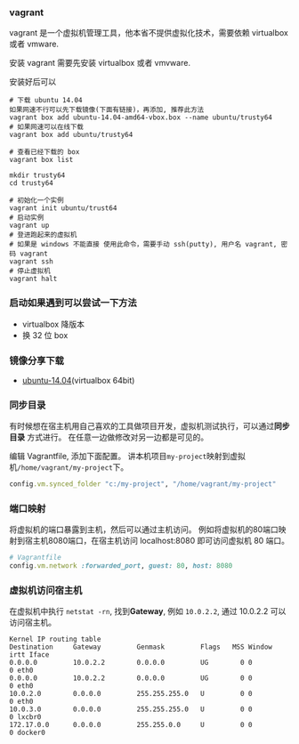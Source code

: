 ### vagrant

vagrant 是一个虚拟机管理工具，他本省不提供虚拟化技术，需要依赖 virtualbox 或者 vmware.

安装 vagrant 需要先安装 virtualbox 或者 vmvware.

安装好后可以

```
# 下载 ubuntu 14.04
如果网速不行可以先下载镜像(下面有链接)，再添加, 推荐此方法
vagrant box add ubuntu-14.04-amd64-vbox.box --name ubuntu/trusty64
# 如果网速可以在线下载
vagrant box add ubuntu/trusty64

# 查看已经下载的 box
vagrant box list

mkdir trusty64
cd trusty64

# 初始化一个实例
vagrant init ubuntu/trust64
# 启动实例
vagrant up
# 登进跑起来的虚拟机
# 如果是 windows 不能直接 使用此命令，需要手动 ssh(putty), 用户名 vagrant, 密码 vagrant
vagrant ssh
# 停止虚拟机
vagrant halt
```

### 启动如果遇到可以尝试一下方法

* virtualbox 降版本
* 换 32 位 box

###  镜像分享下载

* [ubuntu-14.04](http://pan.baidu.com/s/1c0q591Q)(virtualbox 64bit)

### 同步目录

有时候想在宿主机用自己喜欢的工具做项目开发，虚拟机测试执行，可以通过**同步目录** 方式进行。
在任意一边做修改对另一边都是可见的。

编辑 Vagrantfile, 添加下面配置。 讲本机项目`my-project`映射到虚拟机`/home/vagrant/my-project`下。

```ruby
config.vm.synced_folder "c:/my-project", "/home/vagrant/my-project"
```

### 端口映射

将虚拟机的端口暴露到主机，然后可以通过主机访问。
例如将虚拟机的80端口映射到宿主机8080端口，在宿主机访问 localhost:8080 即可访问虚拟机 80 端口。
```ruby
# Vagrantfile
config.vm.network :forwarded_port, guest: 80, host: 8080
```

### 虚拟机访问宿主机

在虚拟机中执行 `netstat -rn`, 找到**Gateway**, 例如 `10.0.2.2`, 通过 10.0.2.2 可以访问宿主机。
```
Kernel IP routing table
Destination     Gateway         Genmask         Flags   MSS Window  irtt Iface
0.0.0.0         10.0.2.2        0.0.0.0         UG        0 0          0 eth0
0.0.0.0         10.0.2.2        0.0.0.0         UG        0 0          0 eth0
10.0.2.0        0.0.0.0         255.255.255.0   U         0 0          0 eth0
10.0.3.0        0.0.0.0         255.255.255.0   U         0 0          0 lxcbr0
172.17.0.0      0.0.0.0         255.255.0.0     U         0 0          0 docker0
```

